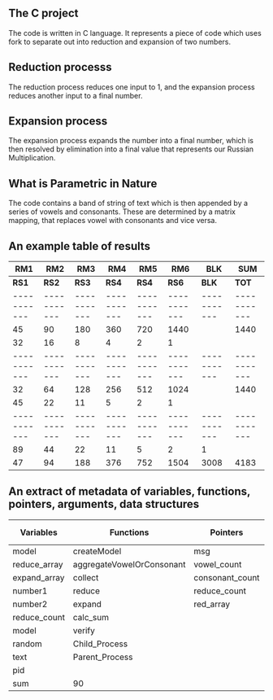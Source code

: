 ## The C project

The code is written in C language. It represents a piece of code which uses fork to separate out into reduction and expansion of two numbers. 

## Reduction processs

The reduction process reduces one input to 1, and the expansion process reduces another input to a final number.

## Expansion process

The expansion process expands the number into a final number, which is then resolved by elimination into a final value that represents our Russian Multiplication.

## What is Parametric in Nature

The code contains a band of string of text which is then appended by a series of vowels and consonants. These are determined by a matrix mapping, that replaces vowel with consonants and vice versa. 

## An example table of results

|  **RM1**  |  **RM2**  |  **RM3**  |  **RM4**  |  **RM5**  |  **RM6**  |  **BLK**  |  **SUM**  |
|-----------|-----------|-----------|-----------|-----------|-----------|-----------|-----------|
|  **RS1**  |  **RS2**  |  **RS3**  |  **RS4**  |  **RS4**  |  **RS6**  |  **BLK**  |  **TOT**  |
|-----------|-----------|-----------|-----------|-----------|-----------|-----------|-----------|
|     45    |     90    |    180    |     360   |     720   |    1440   |           |    1440   |
|     32    |     16    |     8     |      4    |      2    |      1    |           |           |
|-----------|-----------|-----------|-----------|-----------|-----------|-----------|-----------|
|     32    |     64    |    128    |     256   |     512   |    1024   |           |    1440   |
|     45    |     22    |     11    |      5    |      2    |      1    |           |           |
|-----------|-----------|-----------|-----------|-----------|-----------|-----------|-----------|
|     89    |     44    |    22     |     11    |      5    |     2     |     1     |           |
|     47    |     94    |    188    |     376   |     752   |    1504   |    3008   |    4183   |

## An extract of metadata of variables, functions, pointers, arguments, data structures

|  **Variables**  |      **Functions**        |  **Pointers**   |  **Arguments**  |    **Macros**   |   **Data Structures**  |   **Properties**  |
|-----------------|---------------------------|-----------------|-----------------|-----------------|------------------------|------------------------|
|     model       |   createModel             |       msg       |     number1     |     RND_SIZE    |        red_array       |         key  |
|  reduce_array   | aggregateVowelOrConsonant |  vowel_count    |     number2     |       SIZE      |        red_count       |        data  |
|  expand_array   |        collect            | consonant_count |                 |      LENGTH     |      reduce_array      |        index |
|    number1      |         reduce            |   reduce_count  |                 |       PROB      |      expand_array      |        from  |
|    number2      |         expand            |    red_array    |                 |                 |          vowels        |         to   |
|  reduce_count   |        calc_sum           |                 |                 |                 |        consonants      |              |
|     model       |         verify            |                 |                 |                 |            rc          |              |
|    random       |      Child_Process        |                 |                 |                 |        HashTable       |              |
|     text        |     Parent_Process        |                 |                 |                 |        StickModel      |              |
|      pid        |                           |                 |                 |                 |        hashArray       |              |
|      sum        |            90             |                 |                 |                 |        stickModel      |              |
